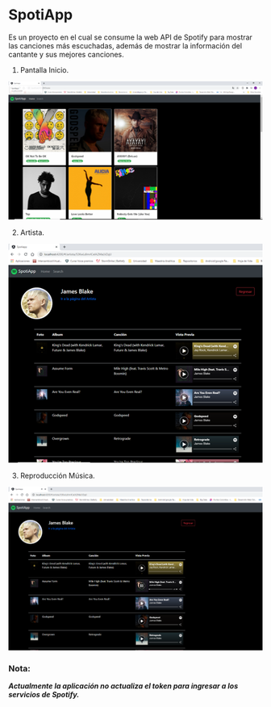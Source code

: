 
# SpotiApp


Es un proyecto en el cual se consume la web API de Spotify para mostrar las canciones más escuchadas, además de mostrar la información del cantante y sus mejores canciones. 

1. Pantalla Inicio.

![Pantalla Inicio](https://github.com/CamiloCastellanos/Angular/blob/master/4-Proyecto/Imagenes/Portada.png)

2. Artista.

![Artista](https://github.com/CamiloCastellanos/Angular/blob/master/4-Proyecto/Imagenes/Artista.png)

3. Reproducción Música.

![Reproducción Música](https://github.com/CamiloCastellanos/Angular/blob/master/4-Proyecto/Imagenes/Reproduccion.png)



### Nota:

***Actualmente la aplicación no actualiza el token para ingresar a los servicios de Spotify.***
